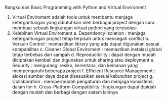 Rangkuman Basic Programming with Python and Virtual Enviroment
1.	Virtual Enviroment adalah tools untuk membantu menjaga ketergantungan yang dibutuhkan oleh berbagai project dengan cara membuat sebuah lingkungan virtual python yang tersisolasi
2.	 Kelebihan Virtual Enviroment
a.	Dependency Isolation : menjaga ketergantungan project tetap terpisah untuk mencegah conflict
b.	Versuin Control : memastikan library yang ada dapat digunakan sesuai kompabilitas
c.	Cleaner Global Enviroment : memastikan instalasi global tetap terbebas dari sampah
d.	Reproducibility : dapat dengan mudah diciptakan kembali dan digunakan untuk sharing atau deployment
e.	Security : mengurangi resiko, kerentana, dan kemanan yang mempengaruhi beberapa project
f.	Efficient Resource Management : alokasi sumber daya dapat disesuaikan sesuai kebutuhan project
g.	Collaboration : mempermudah pengaturan dan menjaga konsistensi dalam tim 
h.	Cross-Platform Compatibility : lingkungan dapat dipidah dengan mudah dan berbagi dengan sistem lainnya

